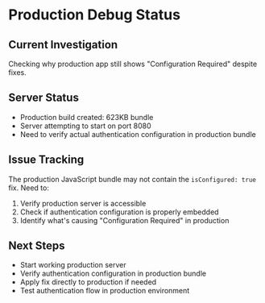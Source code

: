 # Production Debug Status

## Current Investigation
Checking why production app still shows "Configuration Required" despite fixes.

## Server Status
- Production build created: 623KB bundle
- Server attempting to start on port 8080
- Need to verify actual authentication configuration in production bundle

## Issue Tracking
The production JavaScript bundle may not contain the `isConfigured: true` fix.
Need to:
1. Verify production server is accessible
2. Check if authentication configuration is properly embedded
3. Identify what's causing "Configuration Required" in production

## Next Steps
- Start working production server
- Verify authentication configuration in production bundle
- Apply fix directly to production if needed
- Test authentication flow in production environment